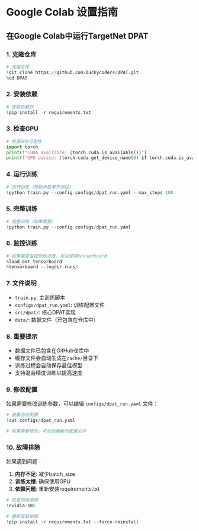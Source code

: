 # Google Colab 设置指南

## 在Google Colab中运行TargetNet DPAT

### 1. 克隆仓库

```python
# 克隆仓库
!git clone https://github.com/Duckycoders/DPAT.git
%cd DPAT
```

### 2. 安装依赖

```python
# 安装依赖包
!pip install -r requirements.txt
```

### 3. 检查GPU

```python
# 检查GPU可用性
import torch
print(f"CUDA available: {torch.cuda.is_available()}")
print(f"GPU device: {torch.cuda.get_device_name(0) if torch.cuda.is_available() else 'No GPU'}")
```

### 4. 运行训练

```python
# 运行训练（限制步数用于测试）
!python train.py --config configs/dpat_run.yaml --max_steps 100
```

### 5. 完整训练

```python
# 完整训练（如果需要）
!python train.py --config configs/dpat_run.yaml
```

### 6. 监控训练

```python
# 如果需要监控训练进度，可以使用tensorboard
%load_ext tensorboard
%tensorboard --logdir runs/
```

### 7. 文件说明

- `train.py`: 主训练脚本
- `configs/dpat_run.yaml`: 训练配置文件
- `src/dpat/`: 核心DPAT实现
- `data/`: 数据文件（已包含在仓库中）

### 8. 重要提示

- 数据文件已包含在GitHub仓库中
- 缓存文件会自动生成在`cache/`目录下
- 训练过程会自动保存最佳模型
- 支持混合精度训练以提高速度

### 9. 修改配置

如果需要修改训练参数，可以编辑 `configs/dpat_run.yaml` 文件：

```python
# 查看当前配置
!cat configs/dpat_run.yaml

# 如果需要修改，可以创建新的配置文件
```

### 10. 故障排除

如果遇到问题：

1. **内存不足**: 减少batch_size
2. **训练太慢**: 确保使用GPU
3. **依赖问题**: 重新安装requirements.txt

```python
# 检查内存使用
!nvidia-smi

# 重新安装依赖
!pip install -r requirements.txt --force-reinstall
``` 